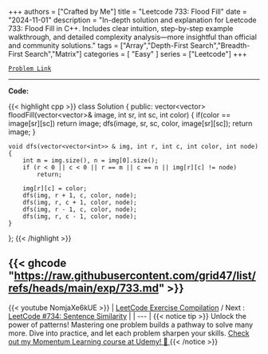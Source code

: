 
+++
authors = ["Crafted by Me"]
title = "Leetcode 733: Flood Fill"
date = "2024-11-01"
description = "In-depth solution and explanation for Leetcode 733: Flood Fill in C++. Includes clear intuition, step-by-step example walkthrough, and detailed complexity analysis—more insightful than official and community solutions."
tags = ["Array","Depth-First Search","Breadth-First Search","Matrix"]
categories = [
    "Easy"
]
series = ["Leetcode"]
+++



[`Problem Link`](https://leetcode.com/problems/flood-fill/description/)

---

**Code:**

{{< highlight cpp >}}
class Solution {
public:
    vector<vector<int>> floodFill(vector<vector<int>>& image, int sr, int sc, int color) {
        if(color == image[sr][sc]) return image;
        dfs(image, sr, sc, color, image[sr][sc]);
        return image;
    }
    
    void dfs(vector<vector<int>> & img, int r, int c, int color, int node) {
        int m = img.size(), n = img[0].size();
        if (r < 0 || c < 0 || r == m || c == n || img[r][c] != node)
            return;
        
        img[r][c] = color;
        dfs(img, r + 1, c, color, node);
        dfs(img, r, c + 1, color, node);
        dfs(img, r - 1, c, color, node);
        dfs(img, r, c - 1, color, node);
    }
    
};
{{< /highlight >}}

{{< ghcode "https://raw.githubusercontent.com/grid47/list/refs/heads/main/exp/733.md" >}}
---
{{< youtube NomjaXe6kUE >}}
| [LeetCode Exercise Compilation](https://grid47.xyz/leetcode/) / Next : [LeetCode #734: Sentence Similarity](https://grid47.xyz/posts/leetcode_734) |
| --- |
{{< notice tip >}}
Unlock the power of patterns! Mastering one problem builds a pathway to solve many more. Dive into practice, and let each problem sharpen your skills. [Check out my Momentum Learning course at Udemy! 🚀 ](https://www.udemy.com/course/algorithms-and-data-structures-in-cpp/)
{{< /notice >}}

